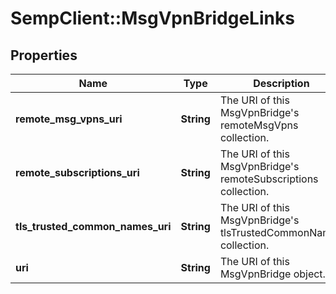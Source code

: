# SempClient::MsgVpnBridgeLinks

## Properties
Name | Type | Description | Notes
------------ | ------------- | ------------- | -------------
**remote_msg_vpns_uri** | **String** | The URI of this MsgVpnBridge&#39;s remoteMsgVpns collection. | [optional] 
**remote_subscriptions_uri** | **String** | The URI of this MsgVpnBridge&#39;s remoteSubscriptions collection. | [optional] 
**tls_trusted_common_names_uri** | **String** | The URI of this MsgVpnBridge&#39;s tlsTrustedCommonNames collection. | [optional] 
**uri** | **String** | The URI of this MsgVpnBridge object. | [optional] 


